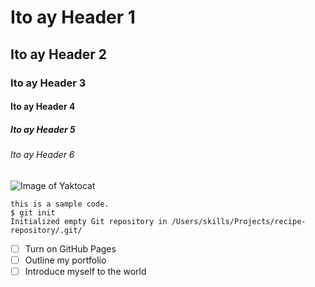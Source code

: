 # Ito ay Header 1

## Ito ay Header 2

### Ito ay Header 3

#### Ito ay Header 4

##### Ito ay Header 5

###### Ito ay Header 6


![Image of Yaktocat](https://octodex.github.com/images/yaktocat.png)

```
this is a sample code.
$ git init
Initialized empty Git repository in /Users/skills/Projects/recipe-repository/.git/
```

- [ ] Turn on GitHub Pages
- [ ] Outline my portfolio
- [ ] Introduce myself to the world
